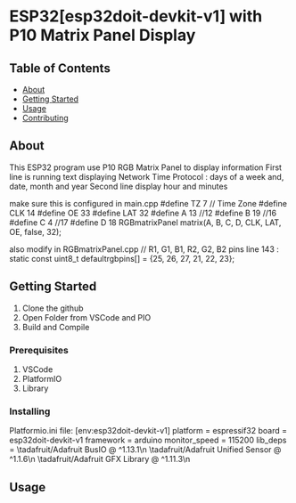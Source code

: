 # ESP32[esp32doit-devkit-v1] with P10 Matrix Panel Display

## Table of Contents

- [About](#about)
- [Getting Started](#getting_started)
- [Usage](#usage)
- [Contributing](../CONTRIBUTING.md)

## About <a name = "about"></a>

This ESP32 program use P10 RGB Matrix Panel to display information
First line is running text displaying Network Time Protocol : days of a week and, date, month and year
Second line display hour and minutes

make sure this is configured in main.cpp
#define TZ 7 // Time Zone
#define CLK 14
#define OE 33
#define LAT 32
#define A 13 //12
#define B 19 //16
#define C 4  //17
#define D 18
RGBmatrixPanel matrix(A, B, C, D, CLK, LAT, OE, false, 32);

also modify in RGBmatrixPanel.cpp
// R1, G1, B1, R2, G2, B2 pins
line 143 :  static const uint8_t defaultrgbpins[] = {25, 26, 27, 21, 22, 23};



## Getting Started <a name = "getting_started"></a>

1. Clone the github 
2. Open Folder from VSCode and PIO
3. Build and Compile 

### Prerequisites
1. VSCode
2. PlatformIO
3. Library

### Installing
Platformio.ini file:
[env:esp32doit-devkit-v1]
platform = espressif32
board = esp32doit-devkit-v1
framework = arduino
monitor_speed = 115200
lib_deps = 
\tadafruit/Adafruit BusIO @ ^1.13.1\n
\tadafruit/Adafruit Unified Sensor @ ^1.1.6\n
\tadafruit/Adafruit GFX Library @ ^1.11.3\n

## Usage <a name = "usage"></a>


